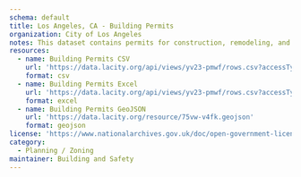 ```yaml
---
schema: default
title: Los Angeles, CA - Building Permits
organization: City of Los Angeles
notes: This dataset contains permits for construction, remodeling, and repair of buildings and structures in the City of Los Angeles dating back to 2013. Includes latitude and longitude.
resources:
  - name: Building Permits CSV
    url: 'https://data.lacity.org/api/views/yv23-pmwf/rows.csv?accessType=DOWNLOAD'
    format: csv
  - name: Building Permits Excel
    url: 'https://data.lacity.org/api/views/yv23-pmwf/rows.csv?accessType=DOWNLOAD&bom=true&format=true'
    format: excel
  - name: Building Permits GeoJSON
    url: 'https://data.lacity.org/resource/75vw-v4fk.geojson'
    format: geojson
license: 'https://www.nationalarchives.gov.uk/doc/open-government-licence/version/3/'
category:
  - Planning / Zoning
maintainer: Building and Safety
---
```

